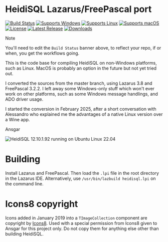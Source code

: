 # HeidiSQL Lazarus/FreePascal port
[![Build Status](https://github.com/gcarreno/gcarreno-HeidiSQL/actions/workflows/lazarus.yaml/badge.svg?branch=lazarus)](https://github.com/HeidiSQL/HeidiSQL/actions)
[![Supports Windows](https://img.shields.io/badge/support-Windows-blue?logo=Windows)](https://github.com/HeidiSQL/HeidiSQL/releases/latest)
[![Supports Linux](https://img.shields.io/badge/support-Linux-yellow?logo=Linux)](https://github.com/HeidiSQL/HeidiSQL/releases/latest)
[![Supports macOS](https://img.shields.io/badge/support-macOS-black?logo=macOS)](https://github.com/HeidiSQL/HeidiSQL/releases/latest)
[![License](https://img.shields.io/github/license/HeidiSQL/HeidiSQL?logo=github)](https://github.com/HeidiSQL/HeidiSQL/blob/main/LICENSE)
[![Latest Release](https://img.shields.io/github/v/release/HeidiSQL/HeidiSQL?label=latest%20release&logo=github)](https://github.com/HeidiSQL/HeidiSQL/releases/latest)
[![Downloads](https://img.shields.io/github/downloads/HeidiSQL/HeidiSQL/total?logo=github)](https://github.com/HeidiSQL/HeidiSQL/releases)


> [!NOTE]
> You'll need to edit the `Build Status` banner above, to reflect your repo, if or when, you get the workflows going.

This is the code base for compiling HeidiSQL on non-Windows platforms, such as Linux. MacOS is probably an option in the future but not yet tried out.

I converted the sources from the master branch, using Lazarus 3.8 and FreePascal 3.2.2. I left away some Windows-only stuff which won't ever work on other platforms, such as some Windows message handlings, and ADO driver usage.

I started the conversion in February 2025, after a short conversation with Alessandro who explained me the advantages of a native Linux version over a Wine app.

Ansgar

![HeidiSQL 12.10.1.92 running on Ubuntu Linux 22.04](https://www.heidisql.com/images/screenshots/linux_version_datagrid.png)

# Building
Install Lazarus and FreePascal. Then load the `.lpi` file in the root directory in the Lazarus IDE. Alternatively, use `/usr/bin/lazbuild heidisql.lpi` on the command line.

# Icons8 copyright
Icons added in January 2019 into a `TImageCollection` component are copyright by [Icons8](https://icons8.com). Used with a special permission from Icons8 given to Ansgar for this project only. Do not copy them for anything else other than building HeidiSQL.
